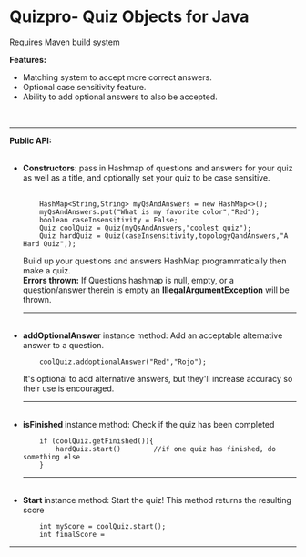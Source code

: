 <h1>Quizpro- Quiz Objects for Java</h1>

Requires Maven build system

<b>Features:</b>
<ul>
<li>Matching system to accept more correct answers.</li>
<li>Optional case sensitivity feature.</li>
<li>Ability to add optional answers to also be accepted.</li>
</ul>
<br>
<hr>
<b>Public API:</b><br><br>
<ul>
<li>
    <b>Constructors</b>: pass in Hashmap<String,String> of questions and answers for your quiz as well as a title,
    and optionally set your quiz to be case sensitive.<br><br>

        HashMap<String,String> myQsAndAnswers = new HashMap<>();
        myQsAndAnswers.put("What is my favorite color","Red");
        boolean caseInsensitivity = False;
        Quiz coolQuiz = Quiz(myQsAndAnswers,"coolest quiz");
        Quiz hardQuiz = Quiz(caseInsensitivity,topologyQandAnswers,"A Hard Quiz",);

Build up your questions and answers HashMap programmatically then make a quiz.<br>
<b>Errors thrown:</b> If Questions hashmap is null, empty, or a question/answer therein is empty an 
<b>IllegalArgumentException</b> will be thrown.
</li>
<hr>
<br>
<li>
    <b>addOptionalAnswer</b> instance method: Add an acceptable alternative answer to a question.<br>

        coolQuiz.addoptionalAnswer("Red","Rojo"); 
  It's optional to add alternative answers, but they'll increase accuracy so their use is encouraged.
</li>
<hr>
<br>
<li>
    <b>isFinished </b>instance method: Check if the quiz has been completed

        if (coolQuiz.getFinished()){
            hardQuiz.start()        //if one quiz has finished, do something else
        }
</li>
<hr>
<br>
<li>
    <b>Start </b> instance method: Start the quiz! This method returns the resulting score
        
        int myScore = coolQuiz.start();
        int finalScore = 
        
</li>
</ul>
<hr>

